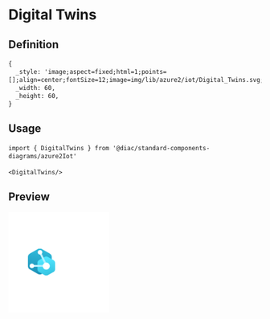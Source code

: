 # Digital Twins

## Definition

```
{
  _style: 'image;aspect=fixed;html=1;points=[];align=center;fontSize=12;image=img/lib/azure2/iot/Digital_Twins.svg;strokeColor=none;',
  _width: 60,
  _height: 60,
}
```

## Usage

```
import { DigitalTwins } from '@diac/standard-components-diagrams/azure2Iot'

<DigitalTwins/>
```

## Preview

<img src="./digital-twins.png" width="200"/>
